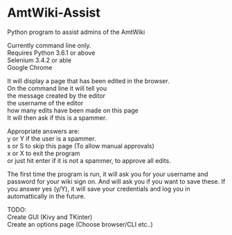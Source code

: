 # AmtWiki-Assist
Python program to assist admins of the AmtWiki

Currently command line only.<br>
Requires Python 3.6.1 or above<br>
Selenium 3.4.2 or able<br>
Google Chrome<br>

It will display a page that has been edited in the browser.<br>
On the command line it will tell you <br>
  the message created by the editor<br>
  the username of the editor<br>
  how many edits have been made on this page<br>
It will then ask if this is a spammer.<br>

Appropriate answers are:<br>
  y or Y if the user is a spammer.<br>
  s or S to skip this page (To allow manual approvals)<br>
  x or X to exit the program<br>
  or just hit enter if it is not a spammer, to approve all edits.<br>
  
The first time the program is run, it will ask you for your username and password for your wiki sign on. And will ask you if you want to save these. If you answer yes (y/Y), it will save your credentials and log you in automattically in the future.

TODO:<br>
  Create GUI (Kivy and TKinter)<br>
  Create an options page (Choose browser/CLI etc..)<br>



